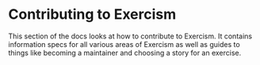# Contributing to Exercism

This section of the docs looks at how to contribute to Exercism.
It contains information specs for all various areas of Exercism as well as guides to things like becoming a maintainer and choosing a story for an exercise.
